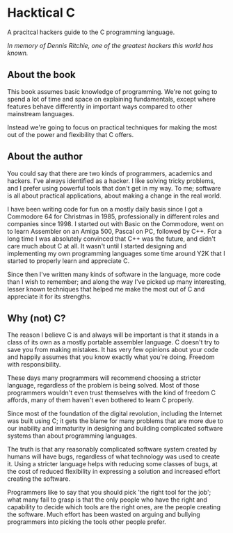 # Hacktical C
A pracitcal hackers guide to the C programming language.

*In memory of Dennis Ritchie,
one of the greatest hackers this world has known.*

## About the book
This book assumes basic knowledge of programming. We're not going to spend a lot of time and space on explaining fundamentals, except where features behave differently in important ways compared to other mainstream languages.

Instead we're going to focus on practical techniques for making the most out of the power and flexibility that C offers.

## About the author
You could say that there are two kinds of programmers, academics and hackers. I've always identified as a hacker. I like solving tricky problems, and I prefer using powerful tools that don't get in my way. To me; software is all about practical applications, about making a change in the real world.

I have been writing code for fun on a mostly daily basis since I got a Commodore 64 for Christmas in 1985, professionally in different roles and companies since 1998. I started out with Basic on the Commodore, went on to learn Assembler on an Amiga 500, Pascal on PC, followed by C++. For a long time I was absolutely convinced that C++ was the future, and didn't care much about C at all. It wasn't until I started designing and implementing my own programming languages some time around Y2K that I started to properly learn and appreciate C.

Since then I've written many kinds of software in the language, more code than I wish to remember; and along the way I've picked up many interesting, lesser known techniques that helped me make the most out of C and appreciate it for its strengths.

## Why (not) C?
The reason I believe C is and always will be important is that it stands in a class of its own as a mostly portable assembler language. C doesn't try to save you from making mistakes. It has very few opinions about your code and happily assumes that you know exactly what you're doing. Freedom with responsibility.

These days many programmers will recommend choosing a stricter language, regardless of the problem is being solved. Most of those programmers wouldn't even trust themselves with the kind of freedom C affords, many of them haven't even bothered to learn C properly.

Since most of the foundation of the digital revolution, including the Internet was built using C; it gets the blame for many problems that are more due to our inability and immaturity in designing and building complicated software systems than about programming languages.

The truth is that any reasonably complicated software system created by humans will have bugs, regardless of what technology was used to create it. Using a stricter language helps with reducing some classes of bugs, at the cost of reduced flexibility in expressing a solution and increased effort creating the software.

Programmers like to say that you should pick 'the right tool for the job'; what many fail to grasp is that the only people who have the right and capability to decide which tools are the right ones, are the people creating the software. Much effort has been wasted on arguing and bullying programmers into picking the tools other people prefer.